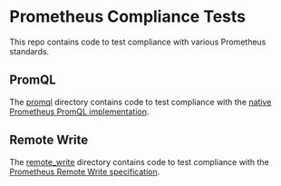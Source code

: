 # Prometheus Compliance Tests

This repo contains code to test compliance with various Prometheus standards.

## PromQL

The [promql](promql/README.md) directory contains code to test compliance with the [native Prometheus PromQL implementation](https://github.com/prometheus/prometheus/tree/main/promql).

## Remote Write

The [remote_write](remote_write/README.md) directory contains code to test compliance with the [Prometheus Remote Write specification](https://docs.google.com/document/d/1LPhVRSFkGNSuU1fBd81ulhsCPR4hkSZyyBj1SZ8fWOM/edit#heading=h.n0d0vphea3fe).
